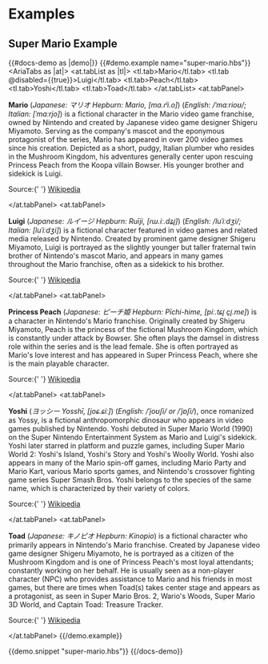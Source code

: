 # Examples

## Super Mario Example

{{#docs-demo as |demo|}}
  {{#demo.example name="super-mario.hbs"}}
    <AriaTabs as |at|>
      <at.tabList as |tl|>
        <tl.tab>Mario</tl.tab>
        <tl.tab @disabled={{true}}>Luigi</tl.tab>
        <tl.tab>Peach</tl.tab>
        <tl.tab>Yoshi</tl.tab>
        <tl.tab>Toad</tl.tab>
      </at.tabList>
      <at.tabPanel>
        <p>
          <b>Mario</b> (<i>Japanese: マリオ Hepburn: Mario, [ma.ɾʲi.o]</i>) (<i>English:
          /ˈmɑːrioʊ/; Italian: [ˈmaːrjo]</i>) is a fictional character in the Mario video
          game franchise, owned by Nintendo and created by Japanese video game designer
          Shigeru Miyamoto. Serving as the company's mascot and the eponymous protagonist
          of the series, Mario has appeared in over 200 video games since his creation.
          Depicted as a short, pudgy, Italian plumber who resides in the Mushroom
          Kingdom, his adventures generally center upon rescuing Princess Peach from the
          Koopa villain Bowser. His younger brother and sidekick is Luigi.
        </p>
        <p>
          Source:{' '}
          <a href="https://en.wikipedia.org/wiki/Mario" target="_blank">
            Wikipedia
          </a>
        </p>
      </at.tabPanel>
      <at.tabPanel>
        <p>
          <b>Luigi</b> (<i>Japanese: ルイージ Hepburn: Ruīji, [ɾɯ.iː.dʑi̥]</i>) (<i>English: /luˈiːdʒi/;
          Italian: [luˈiːdʒi]</i>) is a fictional character featured in video games and related media
          released by Nintendo. Created by prominent game designer Shigeru Miyamoto, Luigi is portrayed
          as the slightly younger but taller fraternal twin brother of Nintendo's mascot Mario, and
          appears in many games throughout the Mario franchise, often as a sidekick to his brother.
        </p>
        <p>
          Source:{' '}
          <a href="https://en.wikipedia.org/wiki/Luigi" target="_blank">
            Wikipedia
          </a>
        </p>
      </at.tabPanel>
      <at.tabPanel>
        <p>
          <b>Princess Peach</b> (<i>Japanese: ピーチ姫 Hepburn: Pīchi-hime, [piː.tɕi̥ çi̥.me]</i>)
          is a character in Nintendo's Mario franchise. Originally created by Shigeru Miyamoto,
          Peach is the princess of the fictional Mushroom Kingdom, which is constantly under
          attack by Bowser. She often plays the damsel in distress role within the series and
          is the lead female. She is often portrayed as Mario's love interest and has appeared
          in Super Princess Peach, where she is the main playable character.
        </p>
        <p>
          Source:{' '}
          <a href="https://en.wikipedia.org/wiki/Princess_Peach" target="_blank">
            Wikipedia
          </a>
        </p>
      </at.tabPanel>
      <at.tabPanel>
        <p>
          <b>Yoshi</b> (<i>ヨッシー Yosshī, [joɕ.ɕiː]</i>) (<i>English: /ˈjoʊʃi/ or /ˈjɒʃi/</i>), once
          romanized as Yossy, is a fictional anthropomorphic dinosaur who appears in
          video games published by Nintendo. Yoshi debuted in Super Mario World (1990) on the
          Super Nintendo Entertainment System as Mario and Luigi's sidekick. Yoshi later starred
          in platform and puzzle games, including Super Mario World 2: Yoshi's Island, Yoshi's Story
          and Yoshi's Woolly World. Yoshi also appears in many of the Mario spin-off games, including
          Mario Party and Mario Kart, various Mario sports games, and Nintendo's crossover fighting
          game series Super Smash Bros. Yoshi belongs to the species of the same name, which is
          characterized by their variety of colors.
        </p>
        <p>
          Source:{' '}
          <a href="https://en.wikipedia.org/wiki/Yoshi" target="_blank">
            Wikipedia
          </a>
        </p>
      </at.tabPanel>
      <at.tabPanel>
        <p>
          <b>Toad</b> (<i>Japanese: キノピオ Hepburn: Kinopio</i>) is a fictional character who primarily
          appears in Nintendo's Mario franchise. Created by Japanese video game designer Shigeru Miyamoto,
          he is portrayed as a citizen of the Mushroom Kingdom and is one of Princess Peach's most loyal
          attendants; constantly working on her behalf. He is usually seen as a non-player character (NPC)
          who provides assistance to Mario and his friends in most games, but there are times when Toad(s)
          takes center stage and appears as a protagonist, as seen in Super Mario Bros. 2, Wario's Woods,
          Super Mario 3D World, and Captain Toad: Treasure Tracker.
        </p>
        <p>
          Source:{' '}
          <a href="https://en.wikipedia.org/wiki/Toad_(Nintendo)" target="_blank">
            Wikipedia
          </a>
        </p>
      </at.tabPanel>
    </AriaTabs>
  {{/demo.example}}

  {{demo.snippet "super-mario.hbs"}}
{{/docs-demo}}
